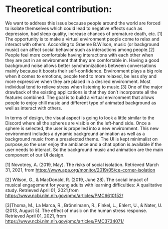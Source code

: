 # Theoretical contribution: 

We want to address this issue because people around the world are forced to 
isolate themselves which could lead to negative effects such as depression, bad 
sleep quality, increase chances of premature death, etc. [1] The opportunity is to
make a virtual environment people come to relax and interact with others. According 
to Graeme B.Wilson, music (or background music) can affect social behavior such as 
interactions among people.[2]  People feel more comfortable having interactions with 
each other  when they are put in an environment that they are comfortable in. Having 
a good background noise allows better synchronizations between conversations mainly 
because it boosts their self-confidence. Environment plays a big role when it comes 
to emotions, people tend to more relaxed, be less shy and more expressive when they 
are placed in a desired environment. Most individual tend to relieve stress when 
listening to music.[3] One of the major drawback of the existing applications is that 
they don’t incorporate all the features combined. The goal is to build a virtual 
environment that allows people to enjoy chill music and different type of animated 
background as well as interact with others.

In terms of design, the visual aspect is going to look a little similar to the 
Discord where all the spheres are visible on the left-hand side. Once a sphere is 
selected, the user is propelled into a new environment. This new environment includes 
a dynamic background animation as well as a background music from a preselected theme.
The UI is kept minimalist on purpose,so the user enjoy the ambiance and a chat option 
is available if the user needs to interact. So the background music and animation are 
the main component of our UI design. 



[1] Novotney, A. (2019, May). The risks of social isolation. Retrieved March 31, 2021, 
    from https://www.apa.org/monitor/2019/05/ce-corner-isolation

[2] Wilson, G., &amp; MacDonald, R. (2019, June 28). The social impact of musical 
    engagement for young adults with learning difficulties: A qualitative study. 
    Retrieved April 01, 2021,from https://www.ncbi.nlm.nih.gov/pmc/articles/PMC6610152/
   
[3]Thoma, M., La Marca, R., Brönnimann, R., Finkel, L., Ehlert, U., &amp; Nater, U. 
   (2013, August 5). The effect of music on the human stress response. Retrieved April 
   01, 2021, from https://www.ncbi.nlm.nih.gov/pmc/articles/PMC3734071/
